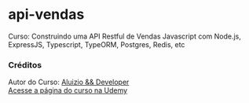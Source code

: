 # api-vendas
Curso: Construindo uma API Restful de Vendas Javascript com Node.js, ExpressJS, Typescript, TypeORM, Postgres, Redis, etc


### Créditos

Autor do Curso: [Aluizio && Developer](https://www.aluiziodeveloper.com.br/)<br/>
[Acesse a página do curso na Udemy](https://www.udemy.com/course/api-restful-de-vendas/)
